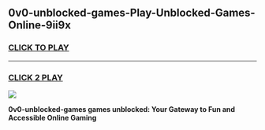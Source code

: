 
## 0v0-unblocked-games-Play-Unblocked-Games-Online-9ii9x
<h3>
<a href="https://premium76.site?title=0v0-unblocked-games&ref=25A">CLICK TO PLAY</a></h3>
<hr>

<h3>
<a href="https://premium76.site?title=0v0-unblocked-games&ref=25A">CLICK 2 PLAY</a>
  
</h3>

<a href="https://premium76.site?title=0v0-unblocked-games&ref=25A"><img src="https://clearcache.store/games.png"></a>


**0v0-unblocked-games games unblocked: Your Gateway to Fun and Accessible Online Gaming**
